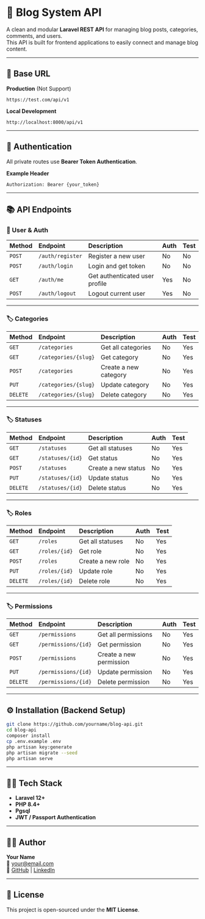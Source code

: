 # 📰 Blog System API

A clean and modular **Laravel REST API** for managing blog posts, categories, comments, and users.  
This API is built for frontend applications to easily connect and manage blog content.

---

## 🚀 Base URL

**Production** (Not Support)
```
https://test.com/api/v1
```

**Local Development**
```
http://localhost:8000/api/v1
```

---

## 🔑 Authentication

All private routes use **Bearer Token Authentication**.

**Example Header**
```
Authorization: Bearer {your_token}
```

---

## 📚 API Endpoints

### 🧍 User & Auth
| Method | Endpoint | Description | Auth | Test |
|:-------|:----------|:-------------|:------|:------|
| `POST` | `/auth/register` | Register a new user | No | No |
| `POST` | `/auth/login` | Login and get token | No | No |
| `GET` | `/auth/me` | Get authenticated user profile | Yes | No |
| `POST` | `/auth/logout` | Logout current user | Yes | No |

---

### 🏷️ Categories
| Method | Endpoint | Description | Auth | Test |
|:-------|:----------|:-------------|:------|:------|
| `GET` | `/categories` | Get all categories | No | Yes |
| `GET` | `/categories/{slug}` | Get category | No | Yes |
| `POST` | `/categories` | Create a new category | No | Yes |
| `PUT` | `/categories/{slug}` | Update category | No | Yes |
| `DELETE` | `/categories/{slug}` | Delete category | No | Yes |

---

### 🏷️ Statuses
| Method | Endpoint | Description | Auth | Test |
|:-------|:----------|:-------------|:------|:------|
| `GET` | `/statuses` | Get all statuses | No | Yes |
| `GET` | `/statuses/{id}` | Get status | No | Yes |
| `POST` | `/statuses` | Create a new status | No | Yes |
| `PUT` | `/statuses/{id}` | Update status | No | Yes |
| `DELETE` | `/statuses/{id}` | Delete status | No | Yes |

---

### 🏷️ Roles
| Method | Endpoint | Description | Auth | Test |
|:-------|:----------|:-------------|:------|:------|
| `GET` | `/roles` | Get all statuses | No | Yes |
| `GET` | `/roles/{id}` | Get role | No | Yes |
| `POST` | `/roles` | Create a new role | No | Yes |
| `PUT` | `/roles/{id}` | Update role | No | Yes |
| `DELETE` | `/roles/{id}` | Delete role | No | Yes |

---

### 🏷️ Permissions
| Method | Endpoint | Description | Auth | Test |
|:-------|:----------|:-------------|:------|:------|
| `GET` | `/permissions` | Get all permissions | No | Yes |
| `GET` | `/permissions/{id}` | Get permission | No | Yes |
| `POST` | `/permissions` | Create a new permission | No | Yes |
| `PUT` | `/permissions/{id}` | Update permission | No | Yes |
| `DELETE` | `/permissions/{id}` | Delete permission | No | Yes |

---

## ⚙️ Installation (Backend Setup)

```bash
git clone https://github.com/yourname/blog-api.git
cd blog-api
composer install
cp .env.example .env
php artisan key:generate
php artisan migrate --seed
php artisan serve
```

---

## 🧑‍💻 Tech Stack

- **Laravel 12+**
- **PHP 8.4+**
- **Pgsql**
- **JWT / Passport Authentication**

---

## 👨‍🎨 Author

**Your Name**  
📧 your@email.com  
🔗 [GitHub](https://github.com/yourname) | [LinkedIn](https://linkedin.com/in/yourname)

---

## 🧾 License

This project is open-sourced under the **MIT License**.
